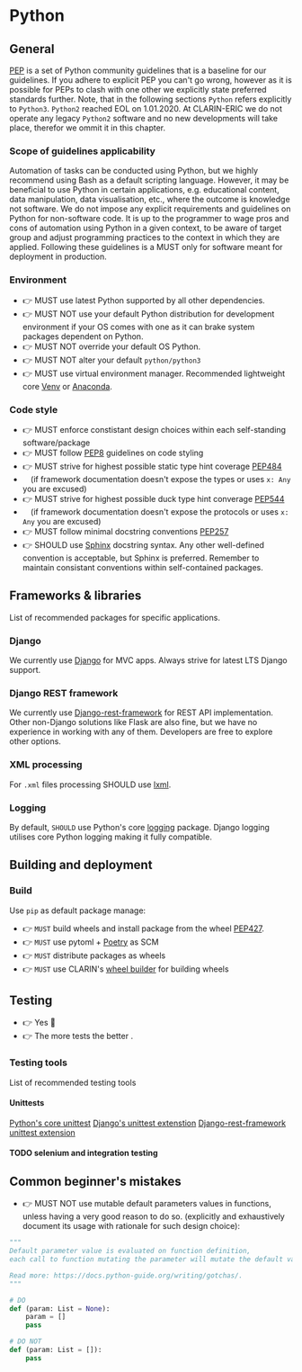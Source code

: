 # Python

## General

[PEP](https://www.python.org/dev/peps/) is a set of Python community guidelines that is a baseline for our guidelines. If you adhere to explicit PEP you can't go wrong, however as it is possible for PEPs to clash with one other we explicitly state preferred standards further. Note, that in the following sections `Python` refers explicitly to `Python3`. `Python2` reached EOL on 1.01.2020. At CLARIN-ERIC we do not operate any legacy `Python2` software and no new developments will take place, therefor we ommit it in this chapter.

### Scope of guidelines applicability

Automation of tasks can be conducted using Python, but we highly recommend using Bash as a default scripting language. However, it may be beneficial to use Python in certain applications, e.g. educational content, data manipulation, data visualisation, etc., where the outcome is knowledge not software. We do not impose any explicit requirements and guidelines on Python for non-software code. It is up to the programmer to wage pros and cons of automation using Python in a given context, to be aware of target group and adjust programming practices to the context in which they are applied. Following these guidelines is a MUST only for software meant for deployment in production.

### Environment

* 👉 MUST use latest Python supported by all other dependencies.
* 👉 MUST NOT use your default Python distribution for development environment if your OS comes with one as it can brake system packages dependent on Python.
* 👉 MUST NOT override your default OS Python.
* 👉 MUST NOT alter your default `python/python3`
* 👉 MUST use virtual environment manager. Recommended lightweight core [Venv](https://docs.python.org/3/library/venv.html) or [Anaconda](https://www.anaconda.com/).

### Code style

* 👉 MUST enforce constistant design choices within each self-standing software/package
* 👉 MUST follow [PEP8](https://peps.python.org/pep-0008/) guidelines on code styling
* 👉 MUST strive for highest possible static type hint coverage  [PEP484](https://peps.python.org/pep-0484/)
* &emsp;(if framework documentation doesn't expose the types or uses `x: Any` you are excused)
* 👉 MUST strive for highest possible duck type hint converage [PEP544](https://peps.python.org/pep-0544/)
* &emsp;(if framework documentation doesn't expose the protocols or uses `x: Any` you are excused)
* 👉 MUST follow minimal docstring conventions [PEP257](https://peps.python.org/pep-0257/)
* 👉 SHOULD use [Sphinx](https://sphinx-rtd-tutorial.readthedocs.io/en/latest/docstrings.html) docstring syntax. Any other well-defined convention is acceptable, but Sphinx is preferred. Remember to maintain consistant conventions within self-contained packages.

## Frameworks & libraries

List of recommended packages for specific applications.

### Django

We currently use [Django](https://docs.djangoproject.com/) for MVC apps. Always strive for latest LTS Django support.

### Django REST framework

We currently use [Django-rest-framework](https://www.django-rest-framework.org/) for REST API implementation. Other non-Django solutions like Flask are also fine, but we have no experience in working with any of them. Developers are free to explore other options.

### XML processing

For `.xml` files processing SHOULD use [lxml](https://lxml.de/).

### Logging

By default, `SHOULD` use Python's core [logging](https://docs.python.org/3/library/logging.html) package. Django logging utilises core Python logging making it fully compatible.

## Building and deployment

### Build

Use `pip` as default package manage:

* 👉 `MUST` build wheels and install package from the wheel [PEP427](https://peps.python.org/pep-0427/).
* 👉 `MUST` use pytoml + [Poetry](https://python-poetry.org/docs/pyproject/) as SCM
* 👉 `MUST` distribute packages as wheels
* 👉 `MUST` use CLARIN's [wheel builder](https://gitlab.com/CLARIN-ERIC/docker-alpine-wheeler) for building wheels

## Testing

* 👉 Yes 🗿
* 👉 The more tests the better .

### Testing tools

List of recommended testing tools

#### Unittests

[Python's core unittest](https://docs.python.org/3/library/unittest.html)
[Django's unittest extenstion](https://docs.djangoproject.com/en/4.2/topics/testing/overview/)
[Django-rest-framework unittest extension](https://www.django-rest-framework.org/api-guide/testing/)

#### TODO selenium and integration testing

## Common beginner's mistakes

* 👉 MUST NOT use mutable default parameters values in functions, unless having a very good reason to do so. (explicitly and exhaustively document its usage with rationale for such design choice):

```Python
"""
Default parameter value is evaluated on function definition,
each call to function mutating the parameter will mutate the default value.

Read more: https://docs.python-guide.org/writing/gotchas/.
"""

# DO
def (param: List = None):
    param = []
    pass

# DO NOT
def (param: List = []):
    pass
```

